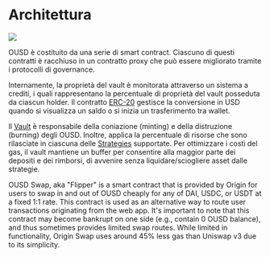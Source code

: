 # Architettura

![](../.gitbook/assets/ousd_docs_graphics_3.png)

OUSD è costituito da una serie di smart contract. Ciascuno di questi contratti è racchiuso in un contratto proxy che può essere migliorato tramite i protocolli di governance.

Internamente, la proprietà del vault è monitorata attraverso un sistema a crediti, i quali rappresentano la percentuale di proprietà del vault posseduta da ciascun holder. Il contratto [ERC-20](api/erc-20-1.md) gestisce la conversione in USD quando si visualizza un saldo o si inizia un trasferimento tra wallet.

Il [Vault](api/vault.md) è responsabile della coniazione (minting) e della distruzione (burning) degli OUSD. Inoltre, applica la percentuale di risorse che sono rilasciate in ciascuna delle [Strategies](../core-concepts/supported-strategies/) supportate. Per ottimizzare i costi del gas, il vault mantiene un buffer per consentire alla maggior parte dei depositi e dei rimborsi, di avvenire senza liquidare/sciogliere asset dalle strategie.

OUSD Swap, aka "Flipper" is a smart contract that is provided by Origin for users to swap in and out of OUSD cheaply for any of DAI, USDC, or USDT at a fixed 1:1 rate. This contract is used as an alternative way to route user transactions originating from the web app. It's important to note that this contract may become bankrupt on one side \(e.g., contain 0 OUSD balance\), and thus sometimes provides limited swap routes. While limited in functionality, Origin Swap uses around 45% less gas than Uniswap v3 due to its simplicity.



